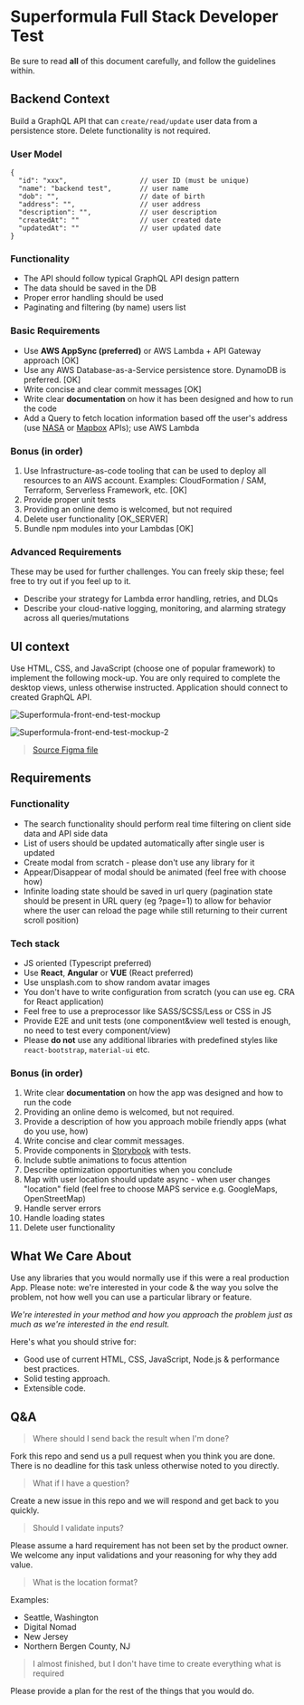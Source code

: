 # Superformula Full Stack Developer Test

Be sure to read **all** of this document carefully, and follow the guidelines within.

## Backend Context

Build a GraphQL API that can `create/read/update` user data from a persistence store. Delete functionality is not required.

### User Model

```
{
  "id": "xxx",                  // user ID (must be unique)
  "name": "backend test",       // user name
  "dob": "",                    // date of birth
  "address": "",                // user address
  "description": "",            // user description
  "createdAt": ""               // user created date
  "updatedAt": ""               // user updated date
}
```

### Functionality

- The API should follow typical GraphQL API design pattern
- The data should be saved in the DB
- Proper error handling should be used
- Paginating and filtering (by name) users list

### Basic Requirements

  - Use **AWS AppSync (preferred)** or AWS Lambda + API Gateway approach [OK]
  - Use any AWS Database-as-a-Service persistence store. DynamoDB is preferred. [OK]
  - Write concise and clear commit messages [OK]
  - Write clear **documentation** on how it has been designed and how to run the code
  - Add a Query to fetch location information based off the user's address (use [NASA](https://api.nasa.gov/api.html) or [Mapbox](https://www.mapbox.com/api-documentation/) APIs); use AWS Lambda

### Bonus (in order)
  1. Use Infrastructure-as-code tooling that can be used to deploy all resources to an AWS account. Examples: CloudFormation / SAM, Terraform, Serverless Framework, etc. [OK]
  1. Provide proper unit tests
  1. Providing an online demo is welcomed, but not required
  1. Delete user functionality            [OK_SERVER]
  1. Bundle npm modules into your Lambdas [OK]

### Advanced Requirements

These may be used for further challenges. You can freely skip these; feel free to try out if you feel up to it.
  - Describe your strategy for Lambda error handling, retries, and DLQs
  - Describe your cloud-native logging, monitoring, and alarming strategy across all queries/mutations

## UI context

Use HTML, CSS, and JavaScript (choose one of popular framework) to implement the following mock-up. You are only required to complete the desktop views, unless otherwise instructed. Application should connect to created GraphQL API.

![Superformula-front-end-test-mockup](./mockup1.png)

![Superformula-front-end-test-mockup-2](./mockup2.png)

> [Source Figma file](https://www.figma.com/file/hd7EgdTxJs2fpTzzSKlNxo/Superformula-full-stack-test)

## Requirements

### Functionality

- The search functionality should perform real time filtering on client side data and API side data
- List of users should be updated automatically after single user is updated
- Create modal from scratch - please don't use any library for it
- Appear/Disappear of modal should be animated (feel free with choose how)
- Infinite loading state should be saved in url query (pagination state should be present in URL query (eg ?page=1) to allow for behavior where the user can reload the page while still returning to their current scroll position)

### Tech stack

- JS oriented (Typescript preferred)
- Use **React**, **Angular** or **VUE** (React preferred)
- Use unsplash.com to show random avatar images
- You don't have to write configuration from scratch (you can use eg. CRA for React application)
- Feel free to use a preprocessor like SASS/SCSS/Less or CSS in JS
- Provide E2E and unit tests (one component&view well tested is enough, no need to test every component/view)
- Please **do not** use any additional libraries with predefined styles like `react-bootstrap`, `material-ui` etc.

### Bonus (in order)

1. Write clear **documentation** on how the app was designed and how to run the code
1. Providing an online demo is welcomed, but not required.
1. Provide a description of how you approach mobile friendly apps (what do you use, how)
1. Write concise and clear commit messages.
1. Provide components in [Storybook](https://storybook.js.org) with tests.
1. Include subtle animations to focus attention
1. Describe optimization opportunities when you conclude
1. Map with user location should update async - when user changes "location" field (feel free to choose MAPS service e.g. GoogleMaps, OpenStreetMap)
1. Handle server errors
1. Handle loading states
1. Delete user functionality

## What We Care About

Use any libraries that you would normally use if this were a real production App. Please note: we're interested in your code & the way you solve the problem, not how well you can use a particular library or feature.

_We're interested in your method and how you approach the problem just as much as we're interested in the end result._

Here's what you should strive for:

- Good use of current HTML, CSS, JavaScript, Node.js & performance best practices.
- Solid testing approach.
- Extensible code.

## Q&A
> Where should I send back the result when I'm done?

Fork this repo and send us a pull request when you think you are done. There is no deadline for this task unless otherwise noted to you directly.

> What if I have a question?

Create a new issue in this repo and we will respond and get back to you quickly.

> Should I validate inputs?

Please assume a hard requirement has not been set by the product owner. We welcome any input validations and your reasoning for why they add value.

> What is the location format?

Examples:
- Seattle, Washington
- Digital Nomad
- New Jersey
- Northern Bergen County, NJ

> I almost finished, but I don't have time to create everything what is required

Please provide a plan for the rest of the things that you would do.
